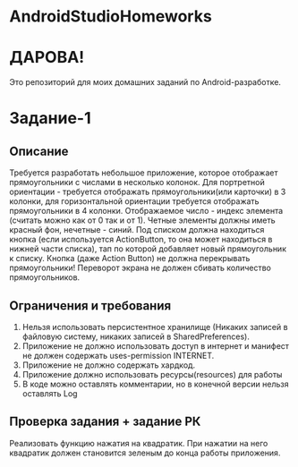 # AndroidStudioHomeworks
# ДАРОВА!

Это репозиторий для моих домашних заданий по Android-разработке.

# Задание-1
## Описание
Требуется разработать небольшое приложение, которое отображает прямоугольники с числами в несколько колонок. Для портретной ориентации - требуется отображать прямоугольники(или карточки) в 3 колонки, для горизонтальной ориентации требуется отображать прямоугольники в 4 колонки. Отображаемое число - индекс элемента (считать можно как от 0 так и от 1). Четные элементы должны иметь красный фон, нечетные - синий.
Под списком должна находиться кнопка (если используется ActionButton, то она может находиться в нижней части списка), тап по которой добавляет новый прямоугольник к списку. Кнопка (даже Action Button) не должна перекрывать прямоугольники!
Переворот экрана не должен сбивать количество прямоугольников.

## Ограничения и требования
1. Нельзя использовать персистентное хранилище (Никаких записей в файловую систему, никаких записей в SharedPreferences).
2. Приложение не должно использовать доступ в интернет и манифест не должен содержать uses-permission INTERNET.
3. Приложение не должно содержать хардкод.
4. Приложение должно использовать ресурсы(resources) для работы
5. В коде можно оставлять комментарии, но в конечной версии нельзя оставлять Log

## Проверка задания + задание РК

Реализовать функцию нажатия на квадратик. При нажатии на него квадратик должен становится зеленым до конца работы приложения.

